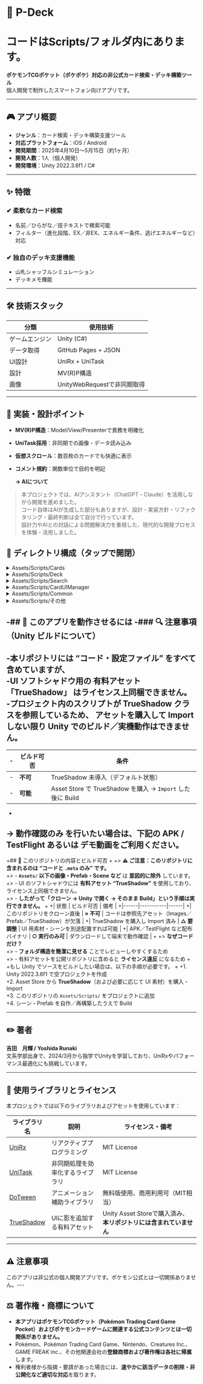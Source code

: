 # 🌟 P-Deck
# コードはScripts/フォルダ内にあります。

**ポケモンTCGポケット（ポケポケ）対応の非公式カード検索・デッキ構築ツール**  
個人開発で制作したスマートフォン向けアプリです。

---

## 🎮 アプリ概要

- **ジャンル**：カード検索・デッキ構築支援ツール  
- **対応プラットフォーム**：iOS / Android
- **開発期間**：2025年4月10日〜5月15日（約1ヶ月）  
- **開発人数**：1人（個人開発）  
- **開発環境**：Unity 2022.3.6f1 / C#

---

## ✨ 特徴

### ✔ 柔軟なカード検索

- 名前／ひらがな／技テキストで検索可能
- フィルター（進化段階、EX／非EX、エネルギー条件、逃げエネルギーなど）対応

### ✔ 独自のデッキ支援機能

- 山札シャッフルシミュレーション
- デッキメモ機能 

---

## 🛠 技術スタック

| 分類       | 使用技術               |
|------------|------------------------|
| ゲームエンジン | Unity (C#)             |
| データ取得 | GitHub Pages + JSON    |
| UI設計     | UniRx + UniTask        |
| 設計       | MV(R)P構造             |
| 画像       | UnityWebRequestで非同期取得 |

---

## 🧠 実装・設計ポイント

- **MV(R)P構造**：Model/View/Presenterで責務を明確化
- **UniTask採用**：非同期での画像・データ読み込み
- **仮想スクロール**：数百枚のカードでも快適に表示
- **コメント規約**：関数単位で目的を明記

  **→ AIについて**  

> 本プロジェクトでは、AIアシスタント（ChatGPT・Claude）を活用しながら開発を進めました。  
> コード自体はAIが生成した部分もありますが、設計・実装方針・リファクタリング・最終判断は全て自分で行っています。  
> 設計力やAIとの対話による問題解決力を重視した、現代的な開発プロセスを体験・活用しました。


## 📂 ディレクトリ構成（タップで開閉）
<details>
<summary>Assets/Scripts/Cards</summary>

```text
Cards/
├── Model/          # データとビジネスロジック
│   ├── AllCardModel.cs
│   ├── CardDatabase.cs
│   └── CardModel.cs
├── View/           # UI表示とユーザー入力
│   ├── AllCardView.cs
│   └── CardView.cs
├── Presenter/      # ModelとViewの仲介
│   └── AllCardPresenter.cs
└── Utils/          # ユーティリティ
    └── Enum/
        ├── EnumConverter.cs
        └── Enums.cs
```
</details>

<details>
<summary>Assets/Scripts/Deck</summary>

```text
Deck/
├── Model/          # データとビジネスロジック
│   └── DeckModel.cs
├── View/           # UI表示とユーザー入力
│   ├── DeckView.cs
│   ├── DeckViewButton.cs
│   └── SetEnergyPanel.cs
├── Presenter/      # ModelとViewの仲介
│   └── DeckPresenter.cs
├── Manager/        # 管理クラス
│   ├── DeckImageLoader.cs
│   └── DeckManager.cs
└── UI/             # UI専用コンポーネント
    ├── DeckListItem.cs
    ├── DeckListPanel.cs
    └── SampleDeck/
        └── SampleDeckPanel.cs
```
</details>

<details>
<summary>Assets/Scripts/Search</summary>

```text
Search/
├── Model/          # データとビジネスロジック
│   └── SearchModel.cs
├── View/           # UI表示とユーザー入力
│   └── SearchView.cs
├── Presenter/      # ModelとViewの仲介
│   └── SearchPresenter.cs
└── Utils/          # ユーティリティ
    ├── SearchNavigator.cs
    └── Filters/
        ├── Interface/
        │   └── IFilterArea.cs
        ├── CardFilters/
        │   ├── SetCardPackArea.cs
        │   ├── SetCardTypeArea.cs
        │   ├── SetEvolutionStageArea.cs
        │   └── SetTypeArea.cs
        └── NumericFilters/
            ├── SetHPArea.cs
            ├── SetMaxDamageArea.cs
            ├── SetMaxEnergyArea.cs
            └── SetRetreatCostArea.cs
```
</details>

<details>
<summary>Assets/Scripts/CardUIManager</summary>

```text
CardUIManager/
├── Manager/        # 管理クラス
│   └── CardUIManager.cs
├── Presenter/      # ModelとViewの仲介
│   └── CardUIInitializer.cs
├── UI/             # UI専用コンポーネント
│   └── SimpleVirtualScroll.cs
└── Utils/          # ユーティリティ
    ├── CardDataLoader.cs
    └── LazyLoadManager.cs
```
</details>

<details>
<summary>Assets/Scripts/Common</summary>

```text
Common/
├── FeedBack/
│   └── FeedbackContainer.cs
├── Review/
│   └── ReviewManager.cs
└── UI/
    └── TogglePanel.cs
```
</details>

<details>
<summary>Assets/Scripts/その他</summary>

```text
Debug/
└── CacheClearButton.cs

Editor/
└── SampleDeckCreatorWindow.cs

ImageCache/
├── ImageCacheManager.cs
└── ImageDiskCache.cs
```
</details>


-## 🚀 このアプリを動作させるには
-### 🔍 注意事項（Unity ビルドについて）
-
-本リポジトリには “コード・設定ファイル” をすべて含めていますが、  
-UI ソフトシャドウ用の **有料アセット「TrueShadow」** はライセンス上同梱できません。  
-プロジェクト内のスクリプトが TrueShadow クラスを参照しているため、 **アセットを購入して Import しない限り Unity でのビルド／実機動作はできません。**
-
-| ビルド可否 | 条件 |
-|------------|------|
-| **不可** | TrueShadow 未導入（デフォルト状態） |
-| **可能** | Asset Store で TrueShadow を購入 → `Import` した後に Build |
-
-> **動作確認のみ** を行いたい場合は、下記の APK / TestFlight あるいは デモ動画をご利用ください。
-
+## 🚀 このリポジトリの内容とビルド可否
+
+> **⚠️ ご注意：このリポジトリに含まれるのは “コードと `.meta` のみ” です。**  
+> - **`Assets/` 以下の画像・Prefab・Scene など** は **意図的に除外** しています。  
+> - UI のソフトシャドウには **有料アセット “TrueShadow”** を使用しており、ライセンス上同梱できません。  
+> - **したがって「クローン → Unity で開く → そのまま Build」という手順は実行できません。**
+
+| 状態 | ビルド可否 | 備考 |
+|------|-----------|------|
+| このリポジトリをクローン直後 | **× 不可** | コードは参照先アセット（Images／Prefab／TrueShadow）が欠落 |
+| TrueShadow を購入し Import 済み | **△ 要調整** | UI 用素材・シーンを別途配置すれば可能 |
+| APK／TestFlight など配布バイナリ | **○ 実行のみ可** | ダウンロードして端末で動作確認 |
+
+> **なぜコードだけ？**  
+> - **フォルダ構造を簡潔に見せる** ことでレビューしやすくするため  
+> - 有料アセットを公開リポジトリに含めると **ライセンス違反** になるため
+
+もし Unity でソースをビルドしたい場合は、以下の手順が必要です。
+
+1. Unity 2022.3.6f1 で空プロジェクトを作成  
+2. Asset Store から **TrueShadow**（および必要に応じて UI 素材）を購入・Import  
+3. このリポジトリの `Assets/Scripts/` をプロジェクトに追加  
+4. シーン・Prefab を自作／再構築したうえで Build

---

## ✏️ 著者

**吉田　月輝 / Yoshida Runaki**  
文系学部出身で、2024/3月から独学でUnityを学習しており、UniRxやパフォーマンス最適化にも挑戦しています。  

---

## 📄 使用ライブラリとライセンス

本プロジェクトでは以下のライブラリおよびアセットを使用しています：

| ライブラリ名 | 説明 | ライセンス・備考 |
|--------------|------|------------------|
| [UniRx](https://github.com/neuecc/UniRx) | リアクティブプログラミング | MIT License |
| [UniTask](https://github.com/Cysharp/UniTask) | 非同期処理を効率化するライブラリ | MIT License |
| [DoTween](http://dotween.demigiant.com/) | アニメーション補助ライブラリ | 無料版使用、商用利用可（MIT相当） |
| [TrueShadow](https://assetstore.unity.com/packages/tools/gui/true-shadow-ui-soft-shadow-and-glow-205220) | UIに影を追加する有料アセット | Unity Asset Storeで購入済み、**本リポジトリには含まれていません** |


---

## ⚠ 注意事項

このアプリは非公式の個人開発アプリです。ポケモン公式とは一切関係ありません。---

## ⚖️ 著作権・商標について

- **本アプリはポケモンTCGポケット（Pokémon Trading Card Game Pocket）およびポケモンカードゲームに関連する公式コンテンツとは⼀切関係がありません。**  
- Pokémon、Pokémon Trading Card Game、Nintendo、Creatures Inc.、GAME FREAK inc.、その他関連会社の**登録商標および著作権は各社に帰属**します。  
- 権利者様から指摘・要請があった場合には、**速やかに該当データの削除・⾮公開化など適切な対応**を取ります。


